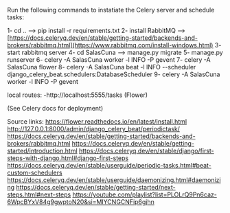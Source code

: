 Run the following commands to instatiate the Celery server and schedule tasks:

1- cd .. --> pip install -r requirements.txt
2- install RabbitMQ --> [https://docs.celeryq.dev/en/stable/getting-started/backends-and-brokers/rabbitmq.html](https://www.rabbitmq.com/install-windows.html)
3- start rabbitmq server
4- cd SalasCuna --> manage.py migrate
5- manage.py runserver
6- celery -A SalasCuna worker -l INFO -P gevent
7- celery -A SalasCuna flower 
8- celery -A SalasCuna beat -l INFO --scheduler django_celery_beat.schedulers:DatabaseScheduler
9- celery -A SalasCuna worker -l INFO -P gevent

local routes:
-http://localhost:5555/tasks (Flower)

(See Celery docs for deployment)

Source links:
https://flower.readthedocs.io/en/latest/install.html
http://127.0.0.1:8000/admin/django_celery_beat/periodictask/
https://docs.celeryq.dev/en/stable/getting-started/backends-and-brokers/rabbitmq.html
https://docs.celeryq.dev/en/stable/getting-started/introduction.html
https://docs.celeryq.dev/en/stable/django/first-steps-with-django.html#django-first-steps
https://docs.celeryq.dev/en/stable/userguide/periodic-tasks.html#beat-custom-schedulers
https://docs.celeryq.dev/en/stable/userguide/daemonizing.html#daemonizing
https://docs.celeryq.dev/en/stable/getting-started/next-steps.html#next-steps
https://youtube.com/playlist?list=PLOLrQ9Pn6caz-6WpcBYxV84g9gwptoN20&si=MIYCNGCNFip6gjhn
